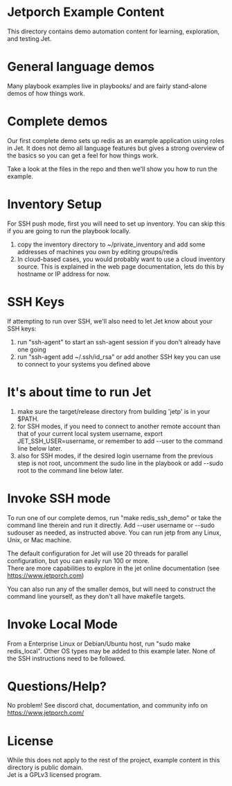 Jetporch Example Content
========================

This directory contains demo automation content for learning, exploration, and testing Jet.

General language demos
======================

Many playbook examples live in playbooks/ and are fairly stand-alone demos of how things work.

Complete demos
==============

Our first complete demo sets up redis as an example application using roles in Jet.  It does not
demo all language features but gives a strong overview of the basics so you can
get a feel for how things work.

Take a look at the files in the repo and then we'll show you how to run the example.

Inventory Setup
===============

For SSH push mode, first you will need to set up inventory. You can skip this if you are going to run the
playbook locally.

1. copy the inventory directory to ~/private_inventory and add some addresses of machines you own by editing groups/redis
2. In cloud-based cases, you would probably want to use a cloud inventory source.  This is explained in the web page
documentation, lets do this by hostname or IP address for now.

SSH Keys
========

If attempting to run over SSH, we'll also need to let Jet know about your SSH keys:

1. run "ssh-agent" to start an ssh-agent session if you don't already have one going
2. run "ssh-agent add ~/.ssh/id_rsa" or add another SSH key you can use to connect to your systems you defined above

It's about time to run Jet
==========================

1. make sure the target/release directory from building 'jetp' is in your $PATH.  
2. for SSH modes, if you need to connect to another remote account than that of your current local system username, export JET_SSH_USER=username, or remember to add --user to the command line below later.
3. also for SSH modes, if the desired login username from the previous step is not root, uncomment the sudo line in the playbook or add --sudo root to the command line below later.

Invoke SSH mode
===============

To run one of our complete demos, run "make redis_ssh_demo" or take the command line therein and run it directly.  Add --user username or --sudo sudouser as needed, as instructed above.
You can run jetp from any Linux, Unix, or Mac machine.

The default configuration for Jet will use 20 threads for parallel configuration, but you can easily run 100 or more.  
There are more capabilities to explore in the jet online documentation (see https://www.jetporch.com)

You can also run any of the smaller demos, but will need to construct the command line yourself, as they don't all have makefile targets.

Invoke Local Mode
=================

From a Enterprise Linux or Debian/Ubuntu host, run "sudo make redis_local".  Other OS types may be added to this example later.
None of the SSH instructions need to be followed.
   
Questions/Help?
===============

No problem! See discord chat, documentation, and community info on https://www.jetporch.com/

License
=======

While this does not apply to the rest of the project, example content in this directory is public domain.  
Jet is a GPLv3 licensed program.




